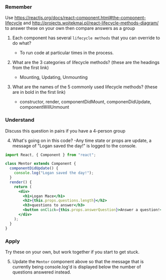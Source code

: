 ### Remember

Use https://reactjs.org/docs/react-component.html#the-component-lifecycle and http://projects.wojtekmaj.pl/react-lifecycle-methods-diagram/ to answer these on your own then compare answers as a group

1.  Each component has several `lifecycle methods` that you can override to do what?
    - To run code at particular times in the process.

2.  What are the 3 categories of lifecycle methods? (these are the headings from the first link)
    - Mounting, Updating, Unmounting

3.  What are the names of the 5 commonly used lifecycle methods? (these are in bold in the first link)
    - constructor, render, componentDidMount, componenDidUpdate, componentWillUnmount

### Understand

Discuss this question in pairs if you have a 4-person group

4.  What's going on in this code? 
    -Any time state or props are update, a message of "Logan saved the day!" is logged to the console.

```jsx
import React, { Component } from "react";

class Mentor extends Component {
  componentDidUpdate() {
    console.log("Logan saved the day!");
  }
  render() {
    return (
      <div>
        <h1>Logan Mace</h1>
        <h2>{this.props.questions.length}</h2>
        <h3>questions to answer</h3>
        <button onClick={this.props.answerQuestion}>Answer a question!</button>
      </div>
    );
  }
}
```

### Apply

Try these on your own, but work together if you start to get stuck.

5.  Update the `Mentor` component above so that the message that is currently being console.log'd is displayed below the number of questions answered instead.
